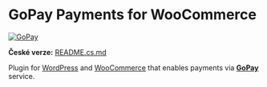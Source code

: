 # GoPay Payments for WooCommerce

[![GoPay](https://account.gopay.com/download/gopay_bannery-modre.png "GoPay Logo")](https://www.gopay.com/)

__České verze:__ [README.cs.md](https://github.com/ondrejd/odwp-wc-gopay-payments/blob/master/README.cs.md)

Plugin for [WordPress](https://wordpress.org/) and [WooCommerce](https://woocommerce.com/) that enables payments via __[GoPay](https://www.gopay.com/)__ service.
